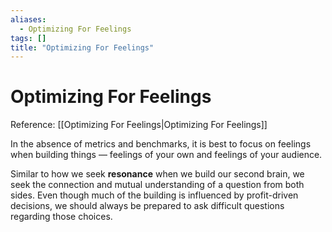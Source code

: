```yaml
---
aliases:
  - Optimizing For Feelings
tags: []
title: "Optimizing For Feelings"
---
```


# Optimizing For Feelings

Reference: [[Optimizing For Feelings|Optimizing For Feelings]]

In the absence of metrics and benchmarks, it is best to focus on feelings when building things — feelings of your own and feelings of your audience.

Similar to how we seek **resonance** when we build our second brain, we seek the connection and mutual understanding of a question from both sides. Even though much of the building is influenced by profit-driven decisions, we should always be prepared to ask difficult questions regarding those choices.
